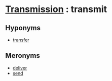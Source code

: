 # [Transmission][1] : transmit

## Hyponyms

  - [transfer](transfer.md)

## Meronyms

  - [deliver](deliver.md)
  - [send](send.md)

[1]: README.md